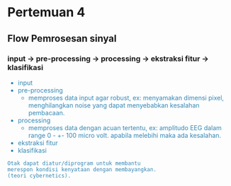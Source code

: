 # Pertemuan 4

## Flow Pemrosesan sinyal

### input -> pre-processing -> processing -> ekstraksi fitur -> klasifikasi

<div style= "color: #3387b5">

* input
* pre-processing
    * memproses data input agar robust, ex: menyamakan dimensi pixel, menghilangkan noise yang dapat menyebabkan kesalahan pembacaan.
* processing
    * memproses data dengan acuan tertentu, ex: amplitudo EEG dalam range 0 - +- 100 micro volt. apabila melebihi maka ada kesalahan.
* ekstraksi fitur
* klasifikasi

```
Otak dapat diatur/diprogram untuk membantu
merespon kondisi kenyataan dengan membayangkan.
(teori cybernetics).
```
</div>

